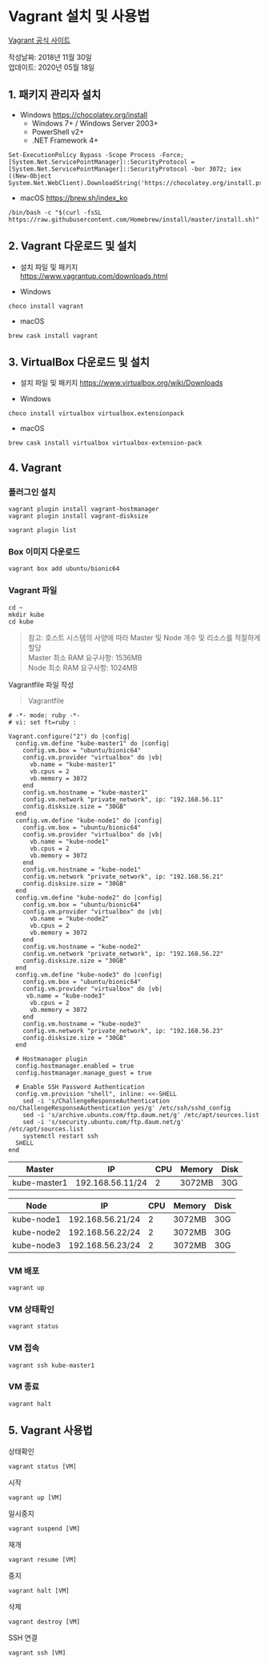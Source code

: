 # Vagrant 설치 및 사용법
[Vagrant 공식 사이트](https://www.vagrantup.com/)

작성날짜: 2018년 11월 30일  
업데이트: 2020년 05월 18일

## 1. 패키지 관리자 설치
- Windows
https://chocolatey.org/install
  * Windows 7+ / Windows Server 2003+
  * PowerShell v2+
  * .NET Framework 4+ 
```
Set-ExecutionPolicy Bypass -Scope Process -Force; [System.Net.ServicePointManager]::SecurityProtocol = [System.Net.ServicePointManager]::SecurityProtocol -bor 3072; iex ((New-Object System.Net.WebClient).DownloadString('https://chocolatey.org/install.ps1'))
```

- macOS
https://brew.sh/index_ko
```
/bin/bash -c "$(curl -fsSL https://raw.githubusercontent.com/Homebrew/install/master/install.sh)"
```

## 2. Vagrant 다운로드 및 설치
- 설치 파일 및 패키지  
https://www.vagrantup.com/downloads.html  

- Windows
```
choco install vagrant
```

- macOS
```
brew cask install vagrant
```

## 3. VirtualBox 다운로드 및 설치
- 설치 파일 및 패키지
https://www.virtualbox.org/wiki/Downloads  

- Windows
```
choco install virtualbox virtualbox.extensionpack
```

- macOS
```
brew cask install virtualbox virtualbox-extension-pack
```

## 4. Vagrant

### 플러그인 설치  
```
vagrant plugin install vagrant-hostmanager  
vagrant plugin install vagrant-disksize
```

```
vagrant plugin list
```

### Box 이미지 다운로드
```
vagrant box add ubuntu/bionic64
```

### Vagrant 파일
```
cd ~ 
mkdir kube
cd kube  
```

> 참고: 호스트 시스템의 사양에 따라 Master 및 Node 개수 및 리소스를 적절하게 할당  
> Master 최소 RAM 요구사항: 1536MB  
> Node 최소 RAM 요구사항: 1024MB  

Vagrantfile 파일 작성

> Vagrantfile
```Vagrant
# -*- mode: ruby -*-
# vi: set ft=ruby :

Vagrant.configure("2") do |config|
  config.vm.define "kube-master1" do |config|
    config.vm.box = "ubuntu/bionic64"
    config.vm.provider "virtualbox" do |vb|
      vb.name = "kube-master1"
      vb.cpus = 2
      vb.memory = 3072
    end
    config.vm.hostname = "kube-master1"
    config.vm.network "private_network", ip: "192.168.56.11"
    config.disksize.size = "30GB"
  end
  config.vm.define "kube-node1" do |config|
    config.vm.box = "ubuntu/bionic64"
    config.vm.provider "virtualbox" do |vb|
      vb.name = "kube-node1"
      vb.cpus = 2
      vb.memory = 3072
    end
    config.vm.hostname = "kube-node1"
    config.vm.network "private_network", ip: "192.168.56.21"
    config.disksize.size = "30GB"
  end
  config.vm.define "kube-node2" do |config|
    config.vm.box = "ubuntu/bionic64"
    config.vm.provider "virtualbox" do |vb|
      vb.name = "kube-node2"
      vb.cpus = 2
      vb.memory = 3072
    end
    config.vm.hostname = "kube-node2"
    config.vm.network "private_network", ip: "192.168.56.22"
    config.disksize.size = "30GB"
  end
  config.vm.define "kube-node3" do |config|
    config.vm.box = "ubuntu/bionic64"
    config.vm.provider "virtualbox" do |vb|
     vb.name = "kube-node3"
      vb.cpus = 2
      vb.memory = 3072
    end
    config.vm.hostname = "kube-node3"
    config.vm.network "private_network", ip: "192.168.56.23"
    config.disksize.size = "30GB"
  end

  # Hostmanager plugin
  config.hostmanager.enabled = true
  config.hostmanager.manage_guest = true

  # Enable SSH Password Authentication
  config.vm.provision "shell", inline: <<-SHELL
    sed -i 's/ChallengeResponseAuthentication no/ChallengeResponseAuthentication yes/g' /etc/ssh/sshd_config
    sed -i 's/archive.ubuntu.com/ftp.daum.net/g' /etc/apt/sources.list
    sed -i 's/security.ubuntu.com/ftp.daum.net/g' /etc/apt/sources.list
    systemctl restart ssh
  SHELL
end
```

| Master       | IP               | CPU | Memory | Disk |
|--------------|------------------|-----|--------|------|
| kube-master1 | 192.168.56.11/24 | 2   | 3072MB | 30G  |

| Node         | IP               | CPU | Memory | Disk |
|--------------|------------------|-----|--------|------|
| kube-node1   | 192.168.56.21/24 | 2   | 3072MB | 30G  |
| kube-node2   | 192.168.56.22/24 | 2   | 3072MB | 30G  |
| kube-node3   | 192.168.56.23/24 | 2   | 3072MB | 30G  |


### VM 배포
```
vagrant up
```

### VM 상태확인
```
vagrant status
```

### VM 접속
```
vagrant ssh kube-master1
```

### VM 종료
```
vagrant halt
```

## 5. Vagrant 사용법

상태확인  
```
vagrant status [VM]
```

시작  
```
vagrant up [VM]
```

일시중지  
```
vagrant suspend [VM]
```

재개
```
vagrant resume [VM]
```

중지  
```
vagrant halt [VM]
```

삭제  
```
vagrant destroy [VM]
```

SSH 연결
```
vagrant ssh [VM]
```
